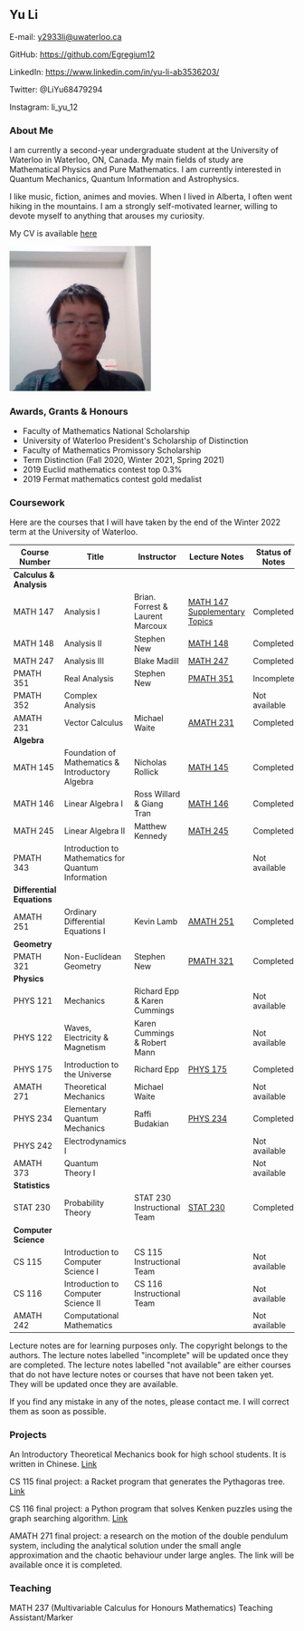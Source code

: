## Yu Li

E-mail: y2933li@uwaterloo.ca 

GitHub: https://github.com/Egregium12

LinkedIn: https://www.linkedin.com/in/yu-li-ab3536203/

Twitter: @LiYu68479294

Instagram: li_yu_12


### About Me ###

I am currently a second-year undergraduate student at the University of Waterloo in Waterloo, ON, Canada. 
My main fields of study are Mathematical Physics and Pure Mathematics. 
I am currently interested in Quantum Mechanics, Quantum Information and Astrophysics. 

I like music, fiction, animes and movies. When I lived in Alberta, I often went hiking in the mountains. I am a strongly self-motivated learner, willing to devote myself to anything that arouses my curiosity. 

My CV is available [here](https://github.com/Egregium12/Egregium12.github.io/blob/5e6212df6855a3c6fa3b7c75730fcbde80351434/cv.pdf)

<img src="/assets/images/image.jpg" alt="" width="250">

### Awards, Grants & Honours ###
* Faculty of Mathematics National Scholarship
* University of Waterloo President's Scholarship of Distinction
* Faculty of Mathematics Promissory Scholarship
* Term Distinction (Fall 2020, Winter 2021, Spring 2021)
* 2019 Euclid mathematics contest top 0.3% 
* 2019 Fermat mathematics contest gold medalist 

### Coursework ###

Here are the courses that I will have taken by the end of the Winter 2022 term at the University of Waterloo.

|Course Number        | Title       | Instructor    |  Lecture Notes                | Status of Notes |
---------------------|--------------|---------------|-------------------------------|------------------|
|**Calculus & Analysis** |
|MATH 147      | Analysis I  | Brian. Forrest & Laurent Marcoux    |  [MATH 147 ](https://github.com/Egregium12/Lecture-Notes/blob/fd008954df326ee3d2188ceb87eb9250e8191e6f/MATH%20147%20Analysis%201.pdf)   [Supplementary Topics](https://github.com/Egregium12/Lecture-Notes/blob/fd008954df326ee3d2188ceb87eb9250e8191e6f/MATH%20147%20Analysis%201%20Supplementary%20Topics.pdf)|Completed|
|MATH 148 | Analysis II | Stephen New | [MATH 148](https://github.com/Egregium12/Lecture-Notes/blob/fd008954df326ee3d2188ceb87eb9250e8191e6f/MATH%20148%20Analysis%202.pdf)|Completed|
|MATH 247 | Analysis III| Blake Madill| [MATH 247](https://github.com/Egregium12/Lecture-Notes/blob/fd008954df326ee3d2188ceb87eb9250e8191e6f/MATH%20247%20Analysis%203.pdf)|Completed|
|PMATH 351 | Real Analysis | Stephen New | [PMATH 351](https://github.com/Egregium12/Lecture-Notes/blob/fd008954df326ee3d2188ceb87eb9250e8191e6f/PMATH%20351%20Real%20Analysis.pdf)| Incomplete| 
|PMATH 352 | Complex Analysis|           |                                            | Not available|
|AMATH 231 | Vector Calculus | Michael Waite | [AMATH 231](https://github.com/Egregium12/Lecture-Notes/blob/fd008954df326ee3d2188ceb87eb9250e8191e6f/AMATH%20231%20Vector%20Calculus%20and%20Fourier%20Analysis.pdf)|Completed|
|**Algebra** |
|MATH 145 | Foundation of Mathematics & Introductory Algebra | Nicholas Rollick | [MATH 145](https://github.com/Egregium12/Lecture-Notes/blob/fd008954df326ee3d2188ceb87eb9250e8191e6f/MATH%20145%20Foundations%20of%20Mathematics%20and%20Introductory%20Algebra.pdf)|Completed|
|MATH 146 | Linear Algebra I |  Ross Willard & Giang Tran | [MATH 146](https://github.com/Egregium12/Lecture-Notes/blob/fd008954df326ee3d2188ceb87eb9250e8191e6f/MATH%20146%20Linear%20Algebra%201.pdf)|Completed|
|MATH 245 | Linear Algebra II | Matthew Kennedy | [MATH 245](https://github.com/Egregium12/Lecture-Notes/blob/fd008954df326ee3d2188ceb87eb9250e8191e6f/MATH%20245%20Linear%20Algebra%202.pdf)|Completed|
|PMATH 343| Introduction to Mathematics for Quantum Information|        |                 | Not available|
|**Differential Equations**| 
|AMATH 251| Ordinary Differential Equations I| Kevin Lamb | [AMATH 251](https://github.com/Egregium12/Lecture-Notes/blob/fd008954df326ee3d2188ceb87eb9250e8191e6f/AMATH%20251%20Ordinary%20Differential%20Equations%201.pdf)|Completed|
|**Geometry**|
|PMATH 321| Non-Euclidean Geometry| Stephen New| [PMATH 321](https://github.com/Egregium12/Lecture-Notes/blob/fd008954df326ee3d2188ceb87eb9250e8191e6f/PMATH%20321%20Non-Euclidean%20Geometry.pdf)|Completed|
|**Physics**|
|PHYS 121| Mechanics | Richard Epp & Karen Cummings |                                          |Not available|
|PHYS 122| Waves, Electricity & Magnetism | Karen Cummings & Robert Mann |                     |Not available|
|PHYS 175| Introduction to the Universe|  Richard Epp | [PHYS 175](https://github.com/Egregium12/Lecture-Notes/blob/fd008954df326ee3d2188ceb87eb9250e8191e6f/PHYS%20175%20Introduction%20to%20the%20Universe.pdf)|Completed|
|AMATH 271| Theoretical Mechanics | Michael Waite |                                                     |Not available| 
|PHYS 234| Elementary Quantum Mechanics | Raffi Budakian | [PHYS 234](https://github.com/Egregium12/Lecture-Notes/blob/fd008954df326ee3d2188ceb87eb9250e8191e6f/PHYS%20234%20Elementary%20Quantum%20Mechanics.pdf) | Completed|                
|PHYS 242| Electrodynamics I |                            |                                            |Not available| 
|AMATH 373| Quantum Theory I |                            |                                            |Not available|
|**Statistics**|
|STAT 230| Probability Theory | STAT 230 Instructional Team | [STAT 230](https://github.com/Egregium12/Lecture-Notes/blob/fd008954df326ee3d2188ceb87eb9250e8191e6f/STAT%20230%20Probability.pdf)|Completed|
|**Computer Science**|
|CS 115| Introduction to Computer Science I | CS 115 Instructional Team |                             | Not available| 
|CS 116| Introduction to Computer Science II | CS 116 Instructional Team |                             | Not available| 
|AMATH 242| Computational Mathematics|                                    |                            | Not available|

Lecture notes are for learning purposes only. The copyright belongs to the authors. The lecture notes labelled "incomplete"
will be updated once they are completed. The lecture notes labelled "not available" are either courses that do not have lecture notes or courses that have not been taken yet. They will be updated once they are available. 

If you find any mistake in any of the notes, please contact me. I will correct them as soon as possible. 

### Projects ###
An Introductory Theoretical Mechanics book for high school students. It is written in Chinese. [Link](https://github.com/Egregium12/Theoretical-Mechanics-for-high-schooler/blob/f4c114d3628f4d3618ce49066f2f5037c48ff94d/%E6%88%91%E5%9C%A8%E9%AB%98%E4%B8%AD%E5%AD%A6%E7%9A%84%E5%8A%9B%E5%AD%A6%E6%9E%9C%E7%84%B6%E6%9C%89%E9%97%AE%E9%A2%98_Ver_1.pdf)

CS 115 final project: a Racket program that generates the Pythagoras tree. [Link](https://github.com/Egregium12/course-projects/blob/ccded4f309132f1090377d42b2fe5fdf12b62f27/Pythagoras%20tree.rkt)

CS 116 final project: a Python program that solves Kenken puzzles using the graph searching algorithm. [Link](https://github.com/Egregium12/course-projects/blob/ccded4f309132f1090377d42b2fe5fdf12b62f27/Kenken_solver.py)

AMATH 271 final project: a research on the motion of the double pendulum system, including the analytical solution under the small angle approximation and the chaotic behaviour under large angles. The link will be available once it is completed. 

### Teaching ###
MATH 237 (Multivariable Calculus for Honours Mathematics) Teaching Assistant/Marker
